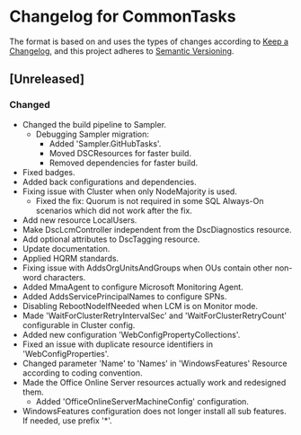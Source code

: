 # Changelog for CommonTasks

The format is based on and uses the types of changes according to [Keep a Changelog](https://keepachangelog.com/en/1.0.0/),
and this project adheres to [Semantic Versioning](https://semver.org/spec/v2.0.0.html).

## [Unreleased]

### Changed

- Changed the build pipeline to Sampler.
  - Debugging Sampler migration:
    - Added 'Sampler.GitHubTasks'.
    - Moved DSCResources for faster build.
    - Removed dependencies for faster build.
- Fixed badges.
- Added back configurations and dependencies.
- Fixing issue with Cluster when only NodeMajority is used.
  - Fixed the fix: Quorum is not required in some SQL Always-On scenarios which did not work after the fix.
- Add new resource LocalUsers.
- Make DscLcmController independent from the DscDiagnostics resource.
- Add optional attributes to DscTagging resource.
- Update documentation.
- Applied HQRM standards.
- Fixing issue with AddsOrgUnitsAndGroups when OUs contain other non-word characters.
- Added MmaAgent to configure Microsoft Monitoring Agent.
- Added AddsServicePrincipalNames to configure SPNs.
- Disabling RebootNodeIfNeeded when LCM is on Monitor mode.
- Made 'WaitForClusterRetryIntervalSec' and 'WaitForClusterRetryCount' configurable in Cluster config.
- Added new configuration 'WebConfigPropertyCollections'.
- Fixed an issue with duplicate resource identifiers in 'WebConfigProperties'.
- Changed parameter 'Name' to 'Names' in 'WindowsFeatures' Resource according to coding convention.
- Made the Office Online Server resources actually work and redesigned them.
  - Added 'OfficeOnlineServerMachineConfig' configuration.
- WindowsFeatures configuration does not longer install all sub features. If needed, use prefix '*'.
